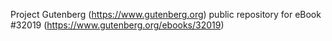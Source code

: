 Project Gutenberg (https://www.gutenberg.org) public repository for eBook #32019 (https://www.gutenberg.org/ebooks/32019)
